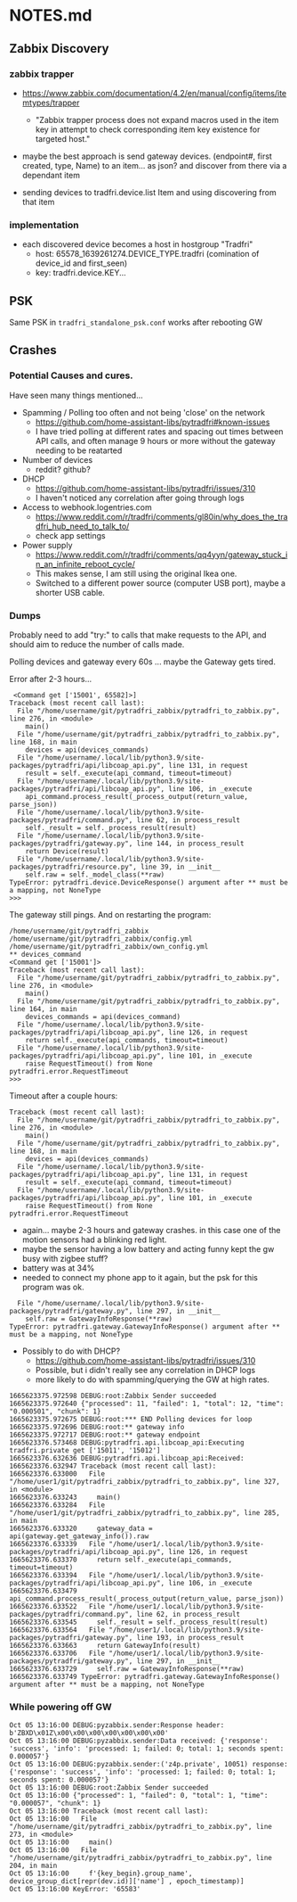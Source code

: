 # NOTES.md

## Zabbix Discovery

### zabbix trapper

* https://www.zabbix.com/documentation/4.2/en/manual/config/items/itemtypes/trapper
  * "Zabbix trapper process does not expand macros used in the item key in attempt to check corresponding item key existence for targeted host."
* maybe the best approach is send gateway devices. (endpoint#, first created, type, Name) to an item... as json? and discover from there via a dependant item

* sending devices to tradfri.device.list Item and using discovering from that item

### implementation

* each discovered device becomes a host in hostgroup "Tradfri"
  * host: 65578_1639261274.DEVICE_TYPE.tradfri (comination of device_id and first_seen)
  * key: tradfri.device.KEY...

## PSK

Same PSK in ```tradfri_standalone_psk.conf``` works after rebooting GW

## Crashes
### Potential Causes and cures.

Have seen many things mentioned...

* Spamming / Polling too often and not being 'close' on the network
  * https://github.com/home-assistant-libs/pytradfri#known-issues
  * I have tried polling at different rates and spacing out times between API calls, and often manage 9 hours or more without the gateway needing to be reatarted
* Number of devices 
  * reddit? github?
* DHCP
  * https://github.com/home-assistant-libs/pytradfri/issues/310
  * I haven't noticed any correlation after going through logs
* Access to webhook.logentries.com
  * https://www.reddit.com/r/tradfri/comments/gl80in/why_does_the_tradfri_hub_need_to_talk_to/
  * check app settings
* Power supply
  * https://www.reddit.com/r/tradfri/comments/qq4yyn/gateway_stuck_in_an_infinite_reboot_cycle/
  * This makes sense, I am still using the original Ikea one.
  * Switched to a different power source (computer USB port), maybe a shorter USB cable.
  
  
### Dumps

Probably need to add "try:" to calls that make requests to the API, and should aim to reduce the number of calls made.

Polling devices and gateway every 60s ... maybe the Gateway gets tired.

Error after 2-3 hours...
```
 <Command get ['15001', 65582]>]
Traceback (most recent call last):
  File "/home/username/git/pytradfri_zabbix/pytradfri_to_zabbix.py", line 276, in <module>
    main()
  File "/home/username/git/pytradfri_zabbix/pytradfri_to_zabbix.py", line 168, in main
    devices = api(devices_commands)
  File "/home/username/.local/lib/python3.9/site-packages/pytradfri/api/libcoap_api.py", line 131, in request
    result = self._execute(api_command, timeout=timeout)
  File "/home/username/.local/lib/python3.9/site-packages/pytradfri/api/libcoap_api.py", line 106, in _execute
    api_command.process_result(_process_output(return_value, parse_json))
  File "/home/username/.local/lib/python3.9/site-packages/pytradfri/command.py", line 62, in process_result
    self._result = self._process_result(result)
  File "/home/username/.local/lib/python3.9/site-packages/pytradfri/gateway.py", line 144, in process_result
    return Device(result)
  File "/home/username/.local/lib/python3.9/site-packages/pytradfri/resource.py", line 39, in __init__
    self.raw = self._model_class(**raw)
TypeError: pytradfri.device.DeviceResponse() argument after ** must be a mapping, not NoneType
>>>
```
The gateway still pings.
And on restarting the program: 
```
/home/username/git/pytradfri_zabbix /home/username/git/pytradfri_zabbix/config.yml /home/username/git/pytradfri_zabbix/own_config.yml
** devices_command
<Command get ['15001']>
Traceback (most recent call last):
  File "/home/username/git/pytradfri_zabbix/pytradfri_to_zabbix.py", line 276, in <module>
    main()
  File "/home/username/git/pytradfri_zabbix/pytradfri_to_zabbix.py", line 164, in main
    devices_commands = api(devices_command)
  File "/home/username/.local/lib/python3.9/site-packages/pytradfri/api/libcoap_api.py", line 126, in request
    return self._execute(api_commands, timeout=timeout)
  File "/home/username/.local/lib/python3.9/site-packages/pytradfri/api/libcoap_api.py", line 101, in _execute
    raise RequestTimeout() from None
pytradfri.error.RequestTimeout
>>>
```

Timeout after a couple hours:
```
Traceback (most recent call last):
  File "/home/username/git/pytradfri_zabbix/pytradfri_to_zabbix.py", line 276, in <module>
    main()
  File "/home/username/git/pytradfri_zabbix/pytradfri_to_zabbix.py", line 168, in main
    devices = api(devices_commands)
  File "/home/username/.local/lib/python3.9/site-packages/pytradfri/api/libcoap_api.py", line 131, in request
    result = self._execute(api_command, timeout=timeout)
  File "/home/username/.local/lib/python3.9/site-packages/pytradfri/api/libcoap_api.py", line 101, in _execute
    raise RequestTimeout() from None
pytradfri.error.RequestTimeout
```

- again... maybe 2-3 hours and gateway crashes. in this case one of the motion sensors had a blinking red light.
- maybe the sensor having a low battery and acting funny kept the gw busy with zigbee stuff?
- battery was at 34%
- needed to connect my phone app to it again, but the psk for this program was ok.

```
  File "/home/username/.local/lib/python3.9/site-packages/pytradfri/gateway.py", line 297, in __init__
    self.raw = GatewayInfoResponse(**raw)
TypeError: pytradfri.gateway.GatewayInfoResponse() argument after ** must be a mapping, not NoneType
```

- Possibly to do with DHCP?
  - https://github.com/home-assistant-libs/pytradfri/issues/310
  - Possible, but i didn't really see any correlation in DHCP logs 
  - more likely to do with spamming/querying the GW at high rates.


```
1665623375.972598 DEBUG:root:Zabbix Sender succeeded
1665623375.972640 {"processed": 11, "failed": 1, "total": 12, "time": "0.000501", "chunk": 1}
1665623375.972675 DEBUG:root:*** END Polling devices for loop
1665623375.972696 DEBUG:root:** gateway info
1665623375.972717 DEBUG:root:** gateway endpoint
1665623376.573468 DEBUG:pytradfri.api.libcoap_api:Executing tradfri.private get ['15011', '15012']
1665623376.632636 DEBUG:pytradfri.api.libcoap_api:Received: 
1665623376.632947 Traceback (most recent call last):
1665623376.633000   File "/home/user1/git/pytradfri_zabbix/pytradfri_to_zabbix.py", line 327, in <module>
1665623376.633243     main()
1665623376.633284   File "/home/user1/git/pytradfri_zabbix/pytradfri_to_zabbix.py", line 285, in main
1665623376.633320     gateway_data = api(gateway.get_gateway_info()).raw
1665623376.633339   File "/home/user1/.local/lib/python3.9/site-packages/pytradfri/api/libcoap_api.py", line 126, in request
1665623376.633370     return self._execute(api_commands, timeout=timeout)
1665623376.633394   File "/home/user1/.local/lib/python3.9/site-packages/pytradfri/api/libcoap_api.py", line 106, in _execute
1665623376.633479     api_command.process_result(_process_output(return_value, parse_json))
1665623376.633522   File "/home/user1/.local/lib/python3.9/site-packages/pytradfri/command.py", line 62, in process_result
1665623376.633545     self._result = self._process_result(result)
1665623376.633564   File "/home/user1/.local/lib/python3.9/site-packages/pytradfri/gateway.py", line 193, in process_result
1665623376.633663     return GatewayInfo(result)
1665623376.633706   File "/home/user1/.local/lib/python3.9/site-packages/pytradfri/gateway.py", line 297, in __init__
1665623376.633729     self.raw = GatewayInfoResponse(**raw)
1665623376.633749 TypeError: pytradfri.gateway.GatewayInfoResponse() argument after ** must be a mapping, not NoneType
```

### While powering off GW

```
Oct 05 13:16:00 DEBUG:pyzabbix.sender:Response header: b'ZBXD\x01Z\x00\x00\x00\x00\x00\x00\x00'
Oct 05 13:16:00 DEBUG:pyzabbix.sender:Data received: {'response': 'success', 'info': 'processed: 1; failed: 0; total: 1; seconds spent: 0.000057'}
Oct 05 13:16:00 DEBUG:pyzabbix.sender:('z4p.private', 10051) response: {'response': 'success', 'info': 'processed: 1; failed: 0; total: 1; seconds spent: 0.000057'}
Oct 05 13:16:00 DEBUG:root:Zabbix Sender succeeded
Oct 05 13:16:00 {"processed": 1, "failed": 0, "total": 1, "time": "0.000057", "chunk": 1}
Oct 05 13:16:00 Traceback (most recent call last):
Oct 05 13:16:00   File "/home/username/git/pytradfri_zabbix/pytradfri_to_zabbix.py", line 273, in <module>
Oct 05 13:16:00     main()
Oct 05 13:16:00   File "/home/username/git/pytradfri_zabbix/pytradfri_to_zabbix.py", line 204, in main
Oct 05 13:16:00     f'{key_begin}.group_name', device_group_dict[repr(dev.id)]['name'] , epoch_timestamp)]
Oct 05 13:16:00 KeyError: '65583'
```

